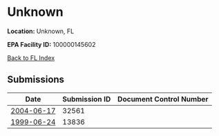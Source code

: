 # Unknown

**Location:** Unknown, FL

**EPA Facility ID:** 100000145602

[Back to FL Index](../../index.md)

## Submissions

| Date | Submission ID | Document Control Number |
|------|--------------|-------------------------|
| [2004-06-17](submissions/32561.md) | 32561 |  |
| [1999-06-24](submissions/13836.md) | 13836 |  |
